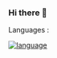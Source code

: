 ### Hi there 👋

<!--
**Seyed-Gsm/Seyed-Gsm** is a ✨ _special_ ✨ repository because its `README.md` (this file) appears on your GitHub profile.

Here are some ideas to get you started:

- 🔭 I’m currently working on ...
- 🌱 I’m currently learning ...
- 👯 I’m looking to collaborate on ...
- 🤔 I’m looking for help with ...
- 💬 Ask me about ...
- 📫 How to reach me: ...
- 😄 Pronouns: ...
- ⚡ Fun fact: ...
-->


<!--![GitHub stats](https://github-readme-stats.vercel.app/api?username=Seyed-Gsm&show_icons=true&theme=radical)-->

Languages : 

[![language](https://skillicons.dev/icons?i=py)](https://skillicons.dev)
